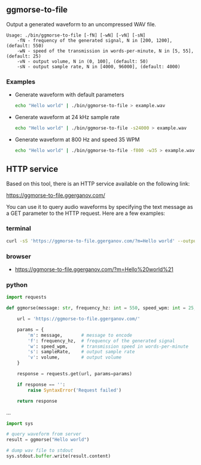 ## ggmorse-to-file

Output a generated waveform to an uncompressed WAV file.

```
Usage: ./bin/ggmorse-to-file [-fN] [-wN] [-vN] [-sN]
    -fN - frequency of the generated signal, N in [200, 1200], (default: 550)
    -wN - speed of the transmission in words-per-minute, N in [5, 55], (default: 25)
    -vN - output volume, N in (0, 100], (default: 50)
    -sN - output sample rate, N in [4000, 96000], (default: 4000)
```

### Examples

- Generate waveform with default parameters

  ```bash
  echo "Hello world" | ./bin/ggmorse-to-file > example.wav
  ```

- Generate waveform at 24 kHz sample rate

  ```bash
  echo "Hello world" | ./bin/ggmorse-to-file -s24000 > example.wav
  ```

- Generate waveform at 800 Hz and speed 35 WPM

  ```bash
  echo "Hello world" | ./bin/ggmorse-to-file -f800 -w35 > example.wav
  ```


## HTTP service

Based on this tool, there is an HTTP service available on the following link:

https://ggmorse-to-file.ggerganov.com/

You can use it to query audio waveforms by specifying the text message as a GET parameter to the HTTP request. Here are a few examples:

### terminal

```bash
curl -sS 'https://ggmorse-to-file.ggerganov.com/?m=Hello world' --output hello.wav
```

### browser

-  https://ggmorse-to-file.ggerganov.com/?m=Hello%20world%21


### python

```python
import requests

def ggmorse(message: str, frequency_hz: int = 550, speed_wpm: int = 25, sampleRate: float = 4000, volume: int = 50):

    url = 'https://ggmorse-to-file.ggerganov.com/'

    params = {
        'm': message,       # message to encode
        'f': frequency_hz,  # frequency of the generated signal
        'w': speed_wpm,     # transmission speed in words-per-minute
        's': sampleRate,    # output sample rate
        'v': volume,        # output volume
    }

    response = requests.get(url, params=params)

    if response == '':
        raise SyntaxError('Request failed')

    return response

```

...

```python
import sys

# query waveform from server
result = ggmorse("Hello world")

# dump wav file to stdout
sys.stdout.buffer.write(result.content)

```
